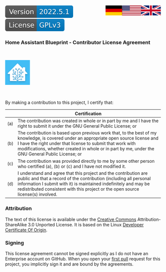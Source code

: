 <a href="CLA.en.md"><img src="../images/english.svg" valign="top" align="right"/></a>
<a href="CLA.md"><img src="../images/german.svg" valign="top" align="right"/></a>
[![Version][version-badge]][version-url]
[![License][license-badge]][my-license-url]
<!--
[![Bugs][bugs-badge]][bugs-url]
-->

### Home Assistant Blueprint - Contributor License Agreement
<br/>

[![Logo][logo]][project-url]

<br/>

By making a contribution to this project, I certify that:

|     | Certification |
|-----|---------------|
| (a) | The contribution was created in whole or in part by me and I have the right to submit it under the GNU General Public License; or |
| (b) | The contribution is based upon previous work that, to the best of my knowledge, is covered under an appropriate open source license and I have the right under that license to submit that work with modifications, whether created in whole or in part by me, under the GNU General Public License; or |
| (c) | The contribution was provided directly to me by some other person who certified (a), (b) or (c) and I have not modified it. |
| (d) | I understand and agree that this project and the contribution are public and that a record of the contribution (including all personal information I submit with it) is maintained indefinitely and may be redistributed consistent with this project or the open source license(s) involved. |


### Attribution

The text of this license is available under the [Creative Commons][cc-url] Attribution-ShareAlike 3.0 Unported License.  It is based on the Linux [Developer Certificate Of Origin][dco-url].

### Signing

This license agreement cannot be signed explicitly as I do not have an Enterprise account on GitHub. When you open your [first pull][pr-url] request for this project, you implicitly sign it and are bound by the agreements.

<!-- MARKDOWN LINKS & IMAGES -->
<!-- https://www.markdownguide.org/basic-syntax/#reference-style-links -->
[de]: CLA.md
[en]: CLA.en.md
[english]: ../images/english.svg
[german]: ../images/german.svg
[empty]: ../images/empty.svg

[logo]: ../images/hassio-icon.png
[project-url]: https://github.com/nixe64/Home-Assistant-Blueprint/

[license-badge]: ../images/license.svg
[my-license-url]: ../../License.en.md
[orig-license-url]: ../License.gpl.en.md

[version-badge]: ../images/version.svg
[version-url]: https://github.com/nixe64/Home-Assistant-Blueprint/releases

[issues-url]: https://github.com/nixe64/Home-Assistant-Blueprint/issues
[bugs-badge]: https://img.shields.io/github/issues/nixe64/Home-Assistant-Blueprint/bug.svg?label=Fehlerberichte&color=informational
[bugs-url]: https://github.com/nixe64/Home-Assistant-Blueprint/issues?utf8=✓&q=is%3Aissue+is%3Aopen+label%3Abug

[contribute-url]: Contributions.en.md
[coc-url]: CodeOfConduct.en.md
[pr-url]: https://github.com/nixe64/Home-Assistant-Blueprint/pulls

[cc-url]: http://creativecommons.org/licenses/by-sa/3.0/
[dco-url]: http://elinux.org/Developer_Certificate_Of_Origin